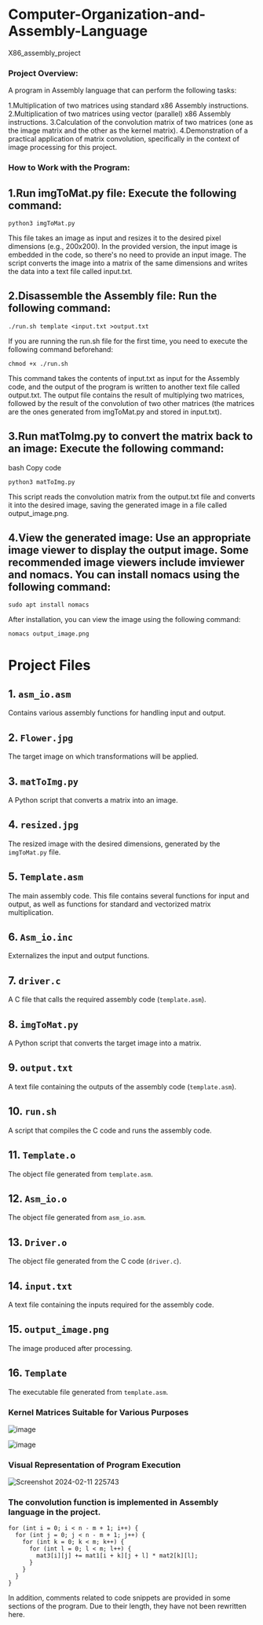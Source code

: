 # Computer-Organization-and-Assembly-Language
X86_assembly_project

### Project Overview:
A program in Assembly language that can perform the following tasks:

1.Multiplication of two matrices using standard x86 Assembly instructions.
2.Multiplication of two matrices using vector (parallel) x86 Assembly instructions.
3.Calculation of the convolution matrix of two matrices (one as the image matrix and the other as the kernel matrix).
4.Demonstration of a practical application of matrix convolution, specifically in the context of image processing for this project.


### How to Work with the Program:
## 1.Run imgToMat.py file: Execute the following command:

```
python3 imgToMat.py
```
This file takes an image as input and resizes it to the desired pixel dimensions (e.g., 200x200). In the provided version, the input image is embedded in the code, so there's no need to provide an input image. The script converts the image into a matrix of the same dimensions and writes the data into a text file called input.txt.

## 2.Disassemble the Assembly file: Run the following command:


```
./run.sh template <input.txt >output.txt
```
If you are running the run.sh file for the first time, you need to execute the following command beforehand:


```
chmod +x ./run.sh
```
This command takes the contents of input.txt as input for the Assembly code, and the output of the program is written to another text file called output.txt. The output file contains the result of multiplying two matrices, followed by the result of the convolution of two other matrices (the matrices are the ones generated from imgToMat.py and stored in input.txt).

## 3.Run matToImg.py to convert the matrix back to an image: Execute the following command:

bash
Copy code
```
python3 matToImg.py
```
This script reads the convolution matrix from the output.txt file and converts it into the desired image, saving the generated image in a file called output_image.png.

## 4.View the generated image: Use an appropriate image viewer to display the output image. Some recommended image viewers include imviewer and nomacs. You can install nomacs using the following command:

```
sudo apt install nomacs
```
After installation, you can view the image using the following command:


```
nomacs output_image.png
```


# Project Files

## 1. `asm_io.asm`
Contains various assembly functions for handling input and output.

## 2. `Flower.jpg`
The target image on which transformations will be applied.

## 3. `matToImg.py`
A Python script that converts a matrix into an image.

## 4. `resized.jpg`
The resized image with the desired dimensions, generated by the `imgToMat.py` file.

## 5. `Template.asm`
The main assembly code. This file contains several functions for input and output, as well as functions for standard and vectorized matrix multiplication.

## 6. `Asm_io.inc`
Externalizes the input and output functions.

## 7. `driver.c`
A C file that calls the required assembly code (`template.asm`).

## 8. `imgToMat.py`
A Python script that converts the target image into a matrix.

## 9. `output.txt`
A text file containing the outputs of the assembly code (`template.asm`).

## 10. `run.sh`
A script that compiles the C code and runs the assembly code.

## 11. `Template.o`
The object file generated from `template.asm`.

## 12. `Asm_io.o`
The object file generated from `asm_io.asm`.

## 13. `Driver.o`
The object file generated from the C code (`driver.c`).

## 14. `input.txt`
A text file containing the inputs required for the assembly code.

## 15. `output_image.png`
The image produced after processing.

## 16. `Template`
The executable file generated from `template.asm`.


### Kernel Matrices Suitable for Various Purposes

![image](https://github.com/user-attachments/assets/bfb12c43-0f2d-4032-bc0b-d227780f3ba4)


![image](https://github.com/user-attachments/assets/fbd129ee-78f7-4558-8971-e2c0117c97ee)

### Visual Representation of Program Execution

![Screenshot 2024-02-11 225743](https://github.com/user-attachments/assets/860dab20-ffb5-457b-b08d-9788994f3ad4)


### The convolution function is implemented in Assembly language in the project.

```
for (int i = 0; i < n - m + 1; i++) {
  for (int j = 0; j < n - m + 1; j++) {
    for (int k = 0; k < m; k++) {
      for (int l = 0; l < m; l++) {
        mat3[i][j] += mat1[i + k][j + l] * mat2[k][l];
      }
    }
  }
}
```
In addition, comments related to code snippets are provided in some sections of the program. Due to their length, they have not been rewritten here.
